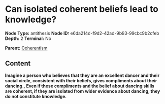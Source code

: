 # Can isolated coherent beliefs lead to knowledge?

**Node Type:** antithesis
**Node ID:** e6da214d-f9d2-42ad-9b93-99cbc9b2cfeb
**Depth:** 2
**Terminal:** No

**Parent:** [Coherentism](coherentism.md)

## Content

**Imagine a person who believes that they are an excellent dancer and their social circle, consistent with their beliefs, gives compliments about their dancing.**, **Even if these compliments and the belief about dancing skills are coherent, if they are isolated from wider evidence about dancing, they do not constitute knowledge.**
